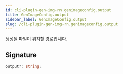 ```yaml
---
id: cli-plugin-gen-img-rn.genimageconfig.output
title: GenImageConfig.output
sidebar_label: GenImageConfig.output
slug: /cli-plugin-gen-img-rn.genimageconfig.output
---
```






생성될 파일이 위치할 경로입니다.

## Signature

```typescript
output?: string;
```
